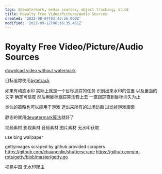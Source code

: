 ```yaml
---
tags: [dewatermark, media sources, object tracking, stub]
title: Royalty Free Video/Picture/Audio Sources
created: '2022-08-04T03:43:26.000Z'
modified: '2022-09-12T06:16:35.451Z'
---
```


# Royalty Free Video/Picture/Audio Sources

[download video without watermark](https://github.com/wxy2077/video_spider)

目标追踪使用[bytetrack](https://github.com/ifzhang/ByteTrack)


如果有动态水印 实际上就是一个目标追踪的任务 识别出来水印的位置 以及里面的文字 确定可信度 然后用目标跟踪算法套上去 一直跟踪直到目标消失为止

类似的策略也可以应用于游戏 选出来所有的过场动画 过滤掉游戏画面

静态的就用[dewatermark算法](https://github.com/rohitrango/automatic-watermark-detection)就好了

视频素材 影视素材 音频素材 图片素材 无水印获取

use bing wallpaper

gettyimages scraped by github provided scrapers
https://github.com/chuanenlin/shutterscrape
https://github.com/m-rots/getty/blob/master/getty.go

视觉中国 无水印爬虫
